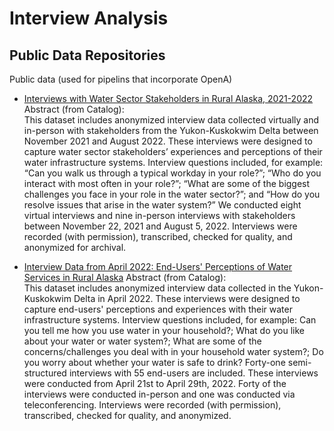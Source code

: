 # Interview Analysis

## Public Data Repositories
Public data (used for pipelins that incorporate OpenA)

* [Interviews with Water Sector Stakeholders in Rural Alaska, 2021-2022](https://arcticdata.io/catalog/view/doi%3A10.18739%2FA29Z90D4B)  
Abstract (from Catalog):  
This dataset includes anonymized interview data collected virtually and in-person with stakeholders from the Yukon-Kuskokwim Delta between November 2021 and August 2022. These interviews were designed to capture water sector stakeholders’ experiences and perceptions of their water infrastructure systems. Interview questions included, for example: “Can you walk us through a typical workday in your role?”; “Who do you interact with most often in your role?”; “What are some of the biggest challenges you face in your role in the water sector?”; and “How do you resolve issues that arise in the water system?” We conducted eight virtual interviews and nine in-person interviews with stakeholders between November 22, 2021 and August 5, 2022. Interviews were recorded (with permission), transcribed, checked for quality, and anonymized for archival.

* [Interview Data from April 2022: End-Users' Perceptions of Water Services in Rural Alaska](https://arcticdata.io/catalog/view/doi%3A10.18739%2FA26Q1SJ48)
Abstract (from Catalog):  
This dataset includes anonymized interview data collected in the Yukon-Kuskokwim Delta in April 2022. These interviews were designed to capture end-users' perceptions and experiences with their water infrastructure systems. Interview questions included, for example: Can you tell me how you use water in your household?; What do you like about your water or water system?; What are some of the concerns/challenges you deal with in your household water system?; Do you worry about whether your water is safe to drink? Forty-one semi-structured interviews with 55 end-users are included. These interviews were conducted from April 21st to April 29th, 2022. Forty of the interviews were conducted in-person and one was conducted via teleconferencing. Interviews were recorded (with permission), transcribed, checked for quality, and anonymized.
